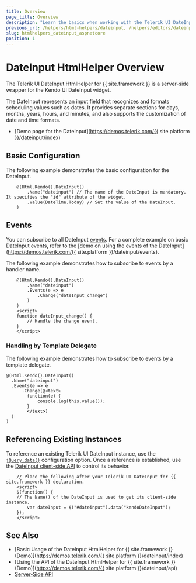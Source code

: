 ```yaml
---
title: Overview
page_title: Overview
description: "Learn the basics when working with the Telerik UI DateInput HtmlHelper for {{ site.framework }}."
previous_url: /helpers/html-helpers/dateinput, /helpers/editors/dateinput/overview
slug: htmlhelpers_dateinput_aspnetcore
position: 1
---
```


# DateInput HtmlHelper Overview

The Telerik UI DateInput HtmlHelper for {{ site.framework }} is a server-side wrapper for the Kendo UI DateInput widget.

The DateInput represents an input field that recognizes and formats scheduling values such as dates. It provides separate sections for days, months, years, hours, and minutes, and also supports the customization of date and time formats.

* [Demo page for the DateInput](https://demos.telerik.com/{{ site.platform }}/dateinput/index)

## Basic Configuration

The following example demonstrates the basic configuration for the DateInput.

```
    @(Html.Kendo().DateInput()
        .Name("dateinput") // The name of the DateInput is mandatory. It specifies the "id" attribute of the widget.
        .Value(DateTime.Today) // Set the value of the DateInput.
    )
```

## Events

You can subscribe to all DateInput [events](https://docs.telerik.com/kendo-ui/api/javascript/ui/dateinput#events). For a complete example on basic DateInput events, refer to the [demo on using the events of the DateInput](https://demos.telerik.com/{{ site.platform }}/dateinput/events).

The following example demonstrates how to subscribe to events by a handler name.

```
    @(Html.Kendo().DateInput()
        .Name("dateinput")
        .Events(e => e
            .Change("dateInput_change")
        )
    )
    <script>
    function dateInput_change() {
        // Handle the change event.
    }
    </script>
```

### Handling by Template Delegate

The following example demonstrates how to subscribe to events by a template delegate.


    @(Html.Kendo().DateInput()
      .Name("dateinput")
      .Events(e => e
          .Change(@<text>
            function(e) {
                console.log(this.value());
            }
            </text>)
      )
    )


## Referencing Existing Instances

To reference an existing Telerik UI DateInput instance, use the [`jQuery.data()`](http://api.jquery.com/jQuery.data/) configuration option. Once a reference is established, use the [DateInput client-side API](https://docs.telerik.com/kendo-ui/api/javascript/ui/dateinput#methods) to control its behavior.

        // Place the following after your Telerik UI DateInput for {{ site.framework }} declaration.
        <script>
        $(function() {
        // The Name() of the DateInput is used to get its client-side instance.
            var dateInput = $("#dateinput").data("kendoDateInput");
        });
        </script>

## See Also

* [Basic Usage of the DateInput HtmlHelper for {{ site.framework }} (Demo)](https://demos.telerik.com/{{ site.platform }}/dateinput/index)
* [Using the API of the DateInput HtmlHelper for {{ site.framework }} (Demo)](https://demos.telerik.com/{{ site.platform }}/dateinput/api)
* [Server-Side API](/api/dateinput)
